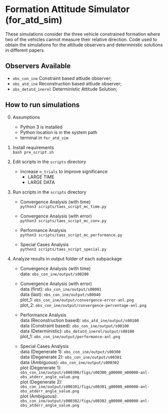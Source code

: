 # Formation Attitude Simulator (for_atd_sim)

These simulations consider the three vehicle constrained formation where two of the vehicles cannot measure their relative direction.
Code used to obtain the simulations for the attitude observers and deterministic solutions in different papers.

## Observers Available
- `obs_con_ine` Constraint based attiude observer;
- `obs_atd_ine` Reconstruction based attiude observer;
- `obs_detatd_inerel` Deterministic Attitude Solution;


## How to run simulations

0. Assumptions
    - Python 3 is installed 
    - Python location is in the system path
    - terminal in `for_atd_sim`

1. Install requirements  
```bash pre_script.sh```

2. Edit scripts in the `scripts` directory   

    - increase `n_trials` to improve significance 
        - LARGE TIME
        - LARGE DATA
    
3. Run scripts in the `scripts` directory  

    - Convergence Analysis (with time)  
    ```python3 scripts/taes_script_mc_time.py```

    - Convergence Analysis (with error)  
    ```python3 scripts/taes_script_mc_conv.py```

    - Performance Analysis  
    ```python3 scripts/taes_script_mc_performance.py```

    - Special Cases Analysis  
    ```python3 scripts/taes_script_special.py```

4. Analyze results in output folder of each subpackage

    - Convergence Analysis (with time)  
    data: ```obs_con_ine/output/s00200```

    - Convergence Analysis (with error)  
    data (first): 
    ```obs_con_ine/output/s00001```  
    data (last):
    ```obs_con_ine/output/s00040```  
    plot_1:
    ```obs_con_ine/output/convergence-error-anl.png```  
    plot_2:
    ```obs_con_ine/output/convergence-percentage-anl.png```

    - Performance Analysis  
    data (Reconstruction based): 
    ```obs_atd_ine/output/s00100```  
    data (Constraint based): 
    ```obs_con_ine/output/s00100```  
    data (Deterministic): 
    ```obs_detatd_inerel/output/s00100```  
    plot_1:
    ```obs_con_ine/output/performance-anl.png```  

    - Special Cases Analysis  
    data (Degenerate 1): 
    ```obs_con_ine/output/s00300```  
    data (Degenerate 2): 
    ```obs_con_ine/output/s00301```  
    data (Ambiguous):
    ```obs_con_ine/output/s000302```  
    plot (Degenerate 1):   
    ```obs_con_ine/output/s000300/figs/s00300_g00000_m00000-anl-obs_atderr_angle_value.png```  
    plot (Degenerate 2):   
    ```obs_con_ine/output/s000301/figs/s00301_g00000_m00000-anl-obs_atderr_angle_value.png```  
    plot (Ambiguous):   
    ```obs_con_ine/output/s000302/figs/s00302_g00000_m00000-anl-obs_atderr_angle_value.png```